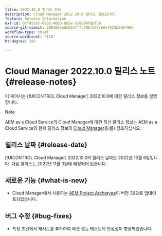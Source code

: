 ```yaml
---
title: 2022.10.0 릴리스 정보
description: Cloud Manager 2022.10.0 릴리스 정보입니다.
feature: Release Information
exl-id: 0cf45287-6902-4000-80be-3c0ad4fdaf50
source-git-commit: 200366e5db92b7ffc79b7a47ce8e7825b29b7969
workflow-type: tm+mt
source-wordcount: '115'
ht-degree: 38%

---
```


# Cloud Manager 2022.10.0 릴리스 노트 {#release-notes}

이 페이지는 [!UICONTROL Cloud Manager] 2022.10.0에 대한 릴리스 정보를 설명합니다.

>[!NOTE]
>
>AEM as a Cloud Service의 Cloud Manager에 대한 최신 릴리스 정보는 AEM as a Cloud Service의 현재 릴리스 정보의 [Cloud Manager](https://experienceleague.adobe.com/docs/experience-manager-cloud-service/content/implementing/using-cloud-manager/release-notes-cloud-manager/release-notes-cm-current.html)을(를) 참조하십시오.

## 릴리스 날짜 {#release-date}

[!UICONTROL Cloud Manager] 2022.10.0의 릴리스 날짜는 2022년 10월 6일입니다. 다음 릴리스는 2022년 11월 3일에 예정되어 있습니다.

## 새로운 기능 {#what-is-new}

* Cloud Manager에서 사용하는 [AEM Project Archetype](https://experienceleague.adobe.com/docs/experience-manager-core-components/using/developing/archetype/overview.html)이 버전 39으로 업데이트되었습니다.

## 버그 수정 {#bug-fixes}

* 특정 조건에서 재시도를 추가하여 에셋 성능 테스트의 안정성이 향상되었습니다.
